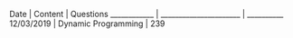 
Date | Content | Questions
____________ | ______________________ | __________
12/03/2019 | Dynamic Programming |  239


<!--stackedit_data:
eyJoaXN0b3J5IjpbMTIxMjQzMDQzNCwtODgwMTkyODcwXX0=
-->